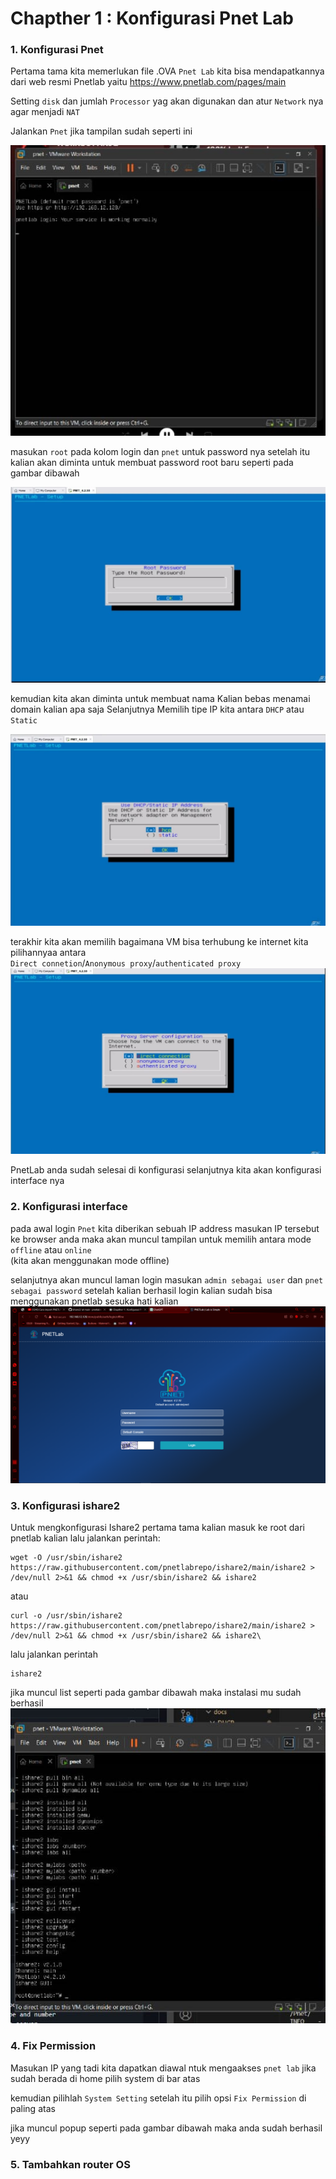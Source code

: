 # Chapther 1 : Konfigurasi Pnet Lab

### 1. Konfigurasi Pnet
Pertama tama kita memerlukan file .OVA `Pnet Lab` kita bisa mendapatkannya dari web resmi Pnetlab yaitu https://www.pnetlab.com/pages/main

Setting `disk` dan jumlah `Processor` yag akan digunakan dan atur `Network` nya agar menjadi `NAT`

Jalankan `Pnet` jika tampilan sudah seperti ini

![Result](../assets/Tampilan.jpg)

masukan `root` pada kolom login dan `pnet` untuk password nya setelah itu kalian akan diminta untuk membuat password root baru seperti pada gambar dibawah

![Ex:](../assets/rootpw.jpg)

kemudian kita akan diminta untuk membuat nama Kalian bebas menamai domain kalian apa saja
Selanjutnya Memilih tipe IP kita antara `DHCP` atau `Static`   

![Ex:](../assets/DHCP.jpg)

terakhir kita akan memilih bagaimana VM bisa terhubung ke internet kita pilihannyaa antara  
`Direct connetion`/`Anonymous proxy`/`authenticated proxy`  
![Ex:](../assets/Dirconnect.jpg)

PnetLab anda sudah selesai di konfigurasi selanjutnya kita akan konfigurasi interface nya

### 2. Konfigurasi interface
pada awal login `Pnet` kita diberikan sebuah IP address masukan IP tersebut ke browser anda maka akan muncul tampilan untuk memilih antara mode `offline` atau `online`  
(kita akan menggunakan mode offline)

selanjutnya akan muncul laman login masukan `admin sebagai user` dan `pnet sebagai password`
setelah kalian berhasil login kalian sudah bisa menggunakan pnetlab sesuka hati kalian  
![Ex:](../assets/login.png)

### 3. Konfigurasi ishare2
Untuk mengkonfigurasi Ishare2 pertama tama kalian masuk ke root dari pnetlab kalian lalu jalankan perintah:
```
wget -O /usr/sbin/ishare2 https://raw.githubusercontent.com/pnetlabrepo/ishare2/main/ishare2 > /dev/null 2>&1 && chmod +x /usr/sbin/ishare2 && ishare2
```
atau
```
curl -o /usr/sbin/ishare2 https://raw.githubusercontent.com/pnetlabrepo/ishare2/main/ishare2 > /dev/null 2>&1 && chmod +x /usr/sbin/ishare2 && ishare2\
```
lalu jalankan perintah
```
ishare2
```
jika muncul list seperti pada gambar dibawah maka instalasi mu sudah berhasil  
![Ex:](../assets/ishare2.jpg)

### 4. Fix Permission
Masukan IP yang tadi kita dapatkan diawal ntuk mengaakses `pnet lab` jika sudah berada di home pilih system di bar atas

kemudian pilihlah `System Setting`
setelah itu pilih opsi `Fix Permission` di paling atas 

jika muncul popup seperti pada gambar dibawah maka anda sudah berhasil yeyy

### 5. Tambahkan router OS
